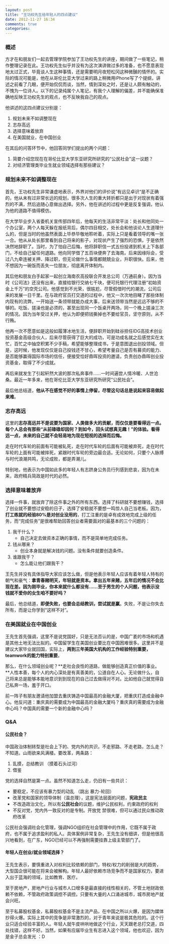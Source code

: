 ```yaml
---
layout: post
title: "王功权先生给年轻人的四点建议"
date: 2012-11-27 16:34
comments: true
categories: 
---
```


### 概述

方才在和朋友们一起去管理学院参加了王功权先生的讲座，期间做了一些笔记，稍作整理记录在此。王功权先生似乎并没有为这次演讲做过多的准备，也不愿意表现地太过正式，毕竟谈人生这种事情，还是需要明月夜短松冈这种微醺的情怀的。实际的情况可能是，他在从哥伦比亚大学过来的路上稍微用iPhone写了个提纲，讲述之前看了几眼，便开始侃侃而谈，当然，情到深处之时，还是让人颇有触动的，不愧为一位诗人。以下的记录纯属个人笔记，有我个人理解的偏差，并不能确保准确地反映王功权先生的观点，也不反映我自己的观点。

他讲述的这四点建议分别是：

1. 规划未来不如调整现在
2. 志存高远
3. 选择意味着放弃
4. 在美国就业，在中国创业

在其后的问答环节中，他回答同学们提出的两个问题：

1. 简要介绍您现在在哥伦比亚大学东亚研究所研究的“公民社会”这一议题？
2. 对经济管理类毕业生就业领域选择有那些建议？
<!--more-->

### 规划未来不如调整现在

首先，王功权先生非常谦虚地表示，外界对他们的评价说”有远见卓识“是不正确的，他从未有过非常长远的规划，很多次人生的重大转折都只是出于对现状有着强烈的不满，然后追随心意做出选择。另外，他在讲述的过程中更是反复强调，他认为他的道路不值得模仿。

在大学毕业步入省委机关宣传部四年后，他每天的生活非常平淡：处长和他同处一个办公室，两个人每天躲在报纸背后，偶尔四目相交，处长会和他谈论人生道理什么的，但是当时的他虽然表面上毕恭毕敬地聆听着，实际上只是看着领导的嘴一张一合。他从从处长那里看到自己将来的影子，对现状产生了强烈的恐惧，于是依然决然地辞职了。当时，为了怕自己后悔，他将辞职信一式五份投递到机关上下各部门，不给自己留任何退路。他向同学借了五百块便奔了去海南。后来因缘际会，受过八九牵连被关押、降过职，但无论做什么事情都兢兢业业，升职很快。后来，他不想因为一碗饭而丢失一位朋友，彻底离开体制内。

其后他和朋友白手起家一起创立海南农高投联合开发总公司（万通前身）。因为当时《公司法》还没有出来，直接给银行交纳七千块，便可托银行代理注册“初始资金上千万”的空壳公司。他感觉到不光荣，很尴尬，尽管假借时代的潮流，公司后来的发展一日千里。在与政府官员打交道的过程中，他又一次次地目睹了那些体制内现有的流弊。一开始送一条领带就能办成大事，后来送领带当然是远远不够的不够的。吃饭、搓澡也是必须的，甚至出现同一个饭桌开两场，同一个晚上搓澡三次的情况。因为当年受过关押，他认为即便把钱撕掉也不要给官员，坚守原则，从不行贿。

他再一次不愿意如是这般如履薄冰地生活，便辞职开始到硅谷担任IDG高技术创业投资基金高级合伙人，后来尽管获得了巨大的成功，可是功成名就之后感觉实在太忙，百忙之中抽空积累不少手稿，希望能够整理成书，于是意图退出创投领域。但是，这时候，他发现仅仅是自己投钱还不甘心，希望考量自己是否有募资的能力、是否能够赢得国际市场的信任，便接受恰好鼎晖投资的邀请，负责创办鼎晖创业投资基金，取得了不少成就。

再后来就发生了引起轩然大波的那次私奔事件……一时间遍尝人情冷暖、人世沧桑。最近一年多来，他在哥伦比亚大学东亚研究所研究“公民社会”。

最后他总结道，**他从不在感觉不好的事情上停留，尽管这句话总是说起来容易做起来难**。

### 志存高远

这里的**志存高远并不是说要为国家、人类做多大的贡献，而仅仅是要看得远一点。每个人总会有那些“从前碌碌却因何？到如今，回头试想真无趣！”的体验。看得远一点，未来的自己就不会轻易地为现在短视的选择而后悔。**

走在时代车轮的前面有可能被轧死，走在时代车轮的后面有可能被弃死，走在时代车轮的上面有可能被摔死，紧跟时代车轮的旁边最合适。无论如何，只要个人脉搏与时代浪潮共鸣，无论成败，都是弄潮儿。

特别地，他表示为中国如此多的年轻人有志跻身公务员行列感到悲哀，因为在未来，政府精兵简政是时代的必然。

### 选择意味着放弃

选择一件事，就放弃了除这件事之外的所有东西。选择了科研就不要想赚钱，选择了创业就不要想过安稳的日子，选择了安稳就不要想一鸣惊人自己当老板。因为，**打工练就的经验80%是对创业没用的**，打工注重的是卓有成效地完成上级的任务，而“完成任务”是很难帮助回答创业者需要面对的最基本的三个问题的：

1. 我干什么？
	- 自己决定去做资本正确的事情，而不是简单地完成任务。
2. 钱从哪来？
	- 创业本身就是解决钱的问题。没有条件就要创造条件。
3. 谁跟我干？
	- 怎么能让他们跟我干？

王先生并没有具体指导大家应该怎么做，但是他表示年轻人应该有着年轻人特有的朝气和豪气：**拿青春赌明天，年轻就是资本。拿出五年来赌，五年后的情况不会比现在差。**因为刚毕业，你本来就什么都没有……至于男生的个人问题，他表示**没钱就不爱你的女生咱不要好吗？**

最后，他总结道，**即便失败，也要会总结教训，尝试就是赢**。失败，不是让你失去所有，而是让你学到“这样不对”。

### 在美国就业在中国创业

王先生首先强调，这里不是说党国好，只是无法否认的是，中国广袤的市场和机遇是其他土地无法比拟的。中国留学生在美国创业要比在中国困难很多。这里并不是建议大家毕业就回国，实际上，**两到三年美国大机构的工作经验特别重要，teamwork的能力特别重要**。

那么，在什么领域创业呢？**走社会良性的道路，做能够创造真正价值的事业。**人性本善，每个人的内心深处是有真善美的，公道自在人心。无论做什么，自己将来总是能够本能地意识到到现在的自己过去做得对不对。比如他自己就觉得自己私奔一场，羞于开口。

前一阵子有朋友邀请他加盟去重庆铸造中国最高的金融大厦，把重庆打造成金融中心。他反问道：重庆真的需要成为中国最高的金融大厦吗？重庆真的需要成为金融中心吗？中国真的需要一个新的金融中心吗？

### Q&A

#### 公民社会？

中国政治体制转型是社会上下的、党内外的共识，不走邪路、不走老路，怎么走？不知道。山雨欲来风满楼。要改革，两条路：

1. 乱摸，总结教训 （摸着石头过河）
2. 借鉴

党的选择自然是第一点。虽然不知道怎么走，仍旧有一些共识：

- 要稳定，不应该有暴力型的动乱 （跳出 暴力-轮回）
- 改革党和国家的领导体制（温总理），这是宪法层面的问题，**宪政民主**
- 不改造政治文化，所以有**公民社会**的议题，维护公民权利，约束政府的权利
- 不反对党，党内外一致反对的是专制。开放党 禁很难，但可以通过民众推动政府改革

公民社会强调社会化管理，强调NGO组织在社会管理中的作用，它既不属于政府，也不属于追求盈利的私人。具体案例非常复杂，王先生没有细讲，但是他很高兴地看到，在广东，NGO已经可以不再强制需要挂靠上级主管部门了。

#### 年轻人在创业/就业领域选择？

王先生表示，要慎重进入对权利比较依赖的部门，特权/权力的削弱是大的趋势，大型国企很可能在将来会被解构。年轻人最好依赖市场竞争而不是国家权力，要进入出于蓝海的领域，比如教育、医疗。

至于房地产，房地产行业与城市人口增多是最直接的线性相关的，不管土地财政依赖不依赖，不管政府政策调控不调控。只要有大量的人口涌进城市，城市房地产就会兴旺。

至于私募股权基金，私募股权基金不是主流产品，在中国之所以火爆，是因为媒体抄得火爆。实际上其中的竞争是非常激烈的，对于青年来说是极其危险的。这个行业只适合经验丰富的人。年轻人就牛皮哄哄地做这个行业，天天跟老总打交道，四处找错，这样不好。当然，如果有应届毕业生有志进入这个领域，他也欢迎，因为是金子总会发光 ：D